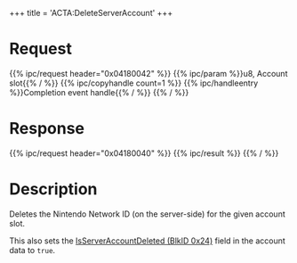 +++
title = 'ACTA:DeleteServerAccount'
+++

# Request

{{% ipc/request header="0x04180042" %}}
{{% ipc/param %}}u8, Account slot{{% / %}}
{{% ipc/copyhandle count=1 %}}
{{% ipc/handleentry %}}Completion event handle{{% / %}}
{{% / %}}

# Response

{{% ipc/request header="0x04180040" %}}
{{% ipc/result %}}
{{% / %}}

# Description

Deletes the Nintendo Network ID (on the server-side) for the given account slot.

This also sets the [IsServerAccountDeleted (BlkID 0x24)](ACT_Services#datablocks "wikilink") field in the account data to `true`.
